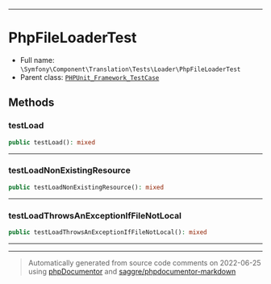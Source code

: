 ***

# PhpFileLoaderTest





* Full name: `\Symfony\Component\Translation\Tests\Loader\PhpFileLoaderTest`
* Parent class: [`PHPUnit_Framework_TestCase`](../../../../../PHPUnit_Framework_TestCase.md)




## Methods


### testLoad



```php
public testLoad(): mixed
```











***

### testLoadNonExistingResource



```php
public testLoadNonExistingResource(): mixed
```











***

### testLoadThrowsAnExceptionIfFileNotLocal



```php
public testLoadThrowsAnExceptionIfFileNotLocal(): mixed
```











***


***
> Automatically generated from source code comments on 2022-06-25 using [phpDocumentor](http://www.phpdoc.org/) and [saggre/phpdocumentor-markdown](https://github.com/Saggre/phpDocumentor-markdown)
